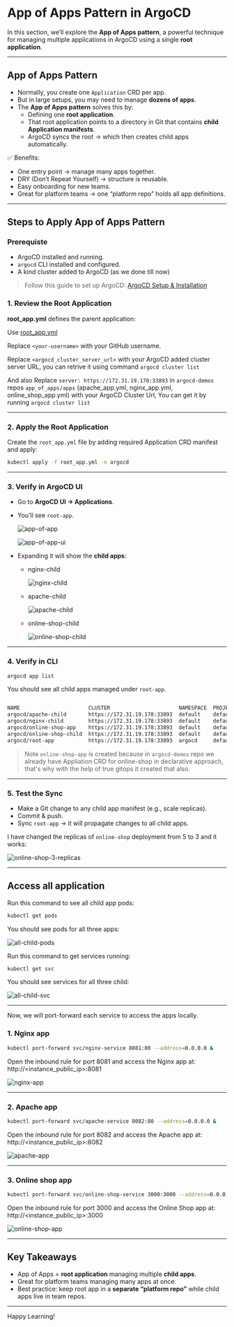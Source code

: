 # App of Apps Pattern in ArgoCD

In this section, we’ll explore the **App of Apps pattern**, a powerful technique for managing multiple applications in ArgoCD using a single **root application**.

---

##  App of Apps Pattern

- Normally, you create one `Application` CRD per app.  
- But in large setups, you may need to manage **dozens of apps**.  
- The **App of Apps pattern** solves this by:
  - Defining one **root application**.
  - That root application points to a directory in Git that contains **child Application manifests**.
  - ArgoCD syncs the root → which then creates child apps automatically.

✅ Benefits:
- One entry point → manage many apps together.
- DRY (Don’t Repeat Yourself) → structure is reusable.
- Easy onboarding for new teams.
- Great for platform teams → one “platform repo” holds all app definitions.

---

##  Steps to Apply App of Apps Pattern

### Prerequiste
* ArgoCD installed and running.
* `argocd` CLI installed and configured.
* A kind cluster added to ArgoCD (as we done till now)

> Follow this guide to set up ArgoCD: [ArgoCD Setup & Installation](../../03_setup_installation/README.md)


### 1. Review the Root Application

**root_app.yml** defines the parent application:

Use [root_app.yml](root_app.yml)

Replace `<your-username>` with your GitHub username.

Replace `<argocd_cluster_server_url>` with your ArgoCD added cluster server URL, you can retrive it using command `argocd cluster list`

And also Replace `server: https://172.31.19.178:33893` in `argocd-demos` repos `app_of_apps/apps` (apache_app.yml, nginx_app.yml, online_shop_app.yml) with your ArgoCD Cluster Url, You can get it by running `argocd cluster list`

---

### 2. Apply the Root Application

Create the `root_app.yml` file by adding required Application CRD manifest and apply:

```bash
kubectl apply -f root_app.yml -n argocd
```

---

### 3. Verify in ArgoCD UI

* Go to **ArgoCD UI → Applications**.
* You’ll see `root-app`.
    
    ![app-of-app](output_images/image-11.png)

    ![app-of-app-ui](output_images/image-1.png)

* Expanding it will show the **child apps**:

  * nginx-child

      ![nginx-child](output_images/image-2.png)

  * apache-child

      ![apache-child](output_images/image-3.png)

  * online-shop-child   

      ![online-shop-child](output_images/image-4.png)

---

### 4. Verify in CLI

```bash
argocd app list
```

You should see all child apps managed under `root-app`.

```bash

NAME                      CLUSTER                      NAMESPACE  PROJECT  STATUS     HEALTH   SYNCPOLICY  CONDITIONS                REPO                                                PATH                              TARGET
argocd/apache-child       https://172.31.19.178:33893  default    default  Synced     Healthy  Auto-Prune  <none>                    https://github.com/Amitabh-DevOps/argocd-demos.git  cli_approach/apache               main
argocd/nginx-child        https://172.31.19.178:33893  default    default  Synced     Healthy  Auto-Prune  <none>                    https://github.com/Amitabh-DevOps/argocd-demos.git  ui_approach/nginx                 main
argocd/online-shop-app    https://172.31.19.178:33893  default    default  Synced     Healthy  Auto-Prune  <none>                    https://github.com/Amitabh-DevOps/argocd-demos.git  declarative_approach/online_shop  main
argocd/online-shop-child  https://172.31.19.178:33893  default    default  OutOfSync  Healthy  Auto-Prune  SharedResourceWarning(3)  https://github.com/Amitabh-DevOps/argocd-demos.git  declarative_approach/online_shop  main
argocd/root-app           https://172.31.19.178:33893  argocd     default  Synced     Healthy  Auto-Prune  <none>                    https://github.com/Amitabh-DevOps/argocd-demos.git  app_of_apps/apps
```

> Note `online-shop-app` is created because in `argocd-demos` repo we already have Appliation CRD for online-shop in declarative approach, that's why with the help of true gitops it created that also.

---

### 5. Test the Sync

* Make a Git change to any child app manifest (e.g., scale replicas).
* Commit & push.
* Sync `root-app` → it will propagate changes to all child apps.

I have changed the replicas of `online-shop` deployment from 5 to 3 and it works:

  ![online-shop-3-replicas](output_images/image-5.png)

---

## Access all application

Run this command to see all child app pods:

```bash
kubectl get pods
```

You should see pods for all three apps:

  ![all-child-pods](output_images/image-6.png)



Run this command to get services running:
```bash
kubectl get svc
```

You should see services for all three child:

  ![all-child-svc](output_images/image-7.png)

---

Now, we will port-forward each service to access the apps locally.

### 1. Nginx app

```bash
kubectl port-forward svc/nginx-service 8081:80 --address=0.0.0.0 &
```

Open the inbound rule for port 8081 and access the Nginx app at: http://<instance_public_ip>:8081

  ![nginx-app](output_images/image-8.png)

---

### 2. Apache app

```bash
kubectl port-forward svc/apache-service 8082:80 --address=0.0.0.0 &
```

Open the inbound rule for port 8082 and access the Apache app at: http://<instance_public_ip>:8082

  ![apache-app](output_images/image-9.png)

---
### 3. Online shop app

```bash
kubectl port-forward svc/online-shop-service 3000:3000 --address=0.0.0.0 &
```

Open the inbound rule for port 3000 and access the Online Shop app at: http://<instance_public_ip>:3000

  ![online-shop-app](output_images/image-10.png)

---

##  Key Takeaways

* App of Apps = **root application** managing multiple **child apps**.
* Great for platform teams managing many apps at once.
* Best practice: keep root app in a **separate “platform repo”** while child apps live in team repos.

---

Happy Learning!